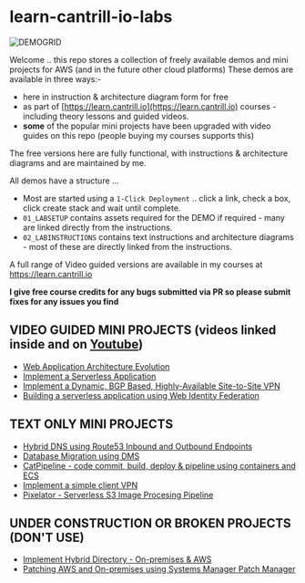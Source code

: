 # learn-cantrill-io-labs

![DEMOGRID](https://github.com/acantril/learn-cantrill-io-labs/raw/master/demogrid.png)

Welcome .. this repo stores a collection of freely available demos and mini projects for AWS (and in the future other cloud platforms)
These demos are available in three ways:-

- here in instruction & architecture diagram form for free
- as part of [https://learn.cantrill.io](https://learn.cantrill.io) courses - including theory lessons and guided videos.
- **some** of the popular mini projects have been upgraded with video guides on this repo (people buying my courses supports this)

The free versions here are fully functional, with instructions & architecture diagrams and are maintained by me.

All demos have a structure ...
-  Most are started using a `1-Click Deployment` .. click a link, check a box, click create stack and wait until complete.
- `01_LABSETUP` contains assets required for the DEMO if required - many are linked directly from the instructions.
- `02_LABINSTRUCTIONS` contains text instructions and architecture diagrams - most of these are directly linked from the instructions.

A full range of Video guided versions are available in my courses at https://learn.cantrill.io

**I give free course credits for any bugs submitted via PR so please submit fixes for any issues you find**

## VIDEO GUIDED MINI PROJECTS (videos linked inside and on [Youtube](https://youtube.com/c/learncantrill))

- [Web Application Architecture Evolution](https://github.com/acantril/learn-cantrill-io-labs/tree/master/aws-elastic-wordpress-evolution)
- [Implement a Serverless Application](https://github.com/acantril/learn-cantrill-io-labs/tree/master/aws-serverless-pet-cuddle-o-tron)
- [Implement a Dynamic, BGP Based, Highly-Available Site-to-Site VPN](https://github.com/acantril/learn-cantrill-io-labs/tree/master/aws-hybrid-bgpvpn)
- [Building a serverless application using Web Identity Federation](https://github.com/acantril/learn-cantrill-io-labs/tree/master/aws-cognito-web-identity-federation)

## TEXT ONLY MINI PROJECTS

- [Hybrid DNS using Route53 Inbound and Outbound Endpoints](https://github.com/acantril/learn-cantrill-io-labs/tree/master/aws-hybrid-dns)
- [Database Migration using DMS](https://github.com/acantril/learn-cantrill-io-labs/tree/master/aws-dms-database-migration)
- [CatPipeline - code commit, build, deploy & pipeline using containers and ECS](https://github.com/acantril/learn-cantrill-io-labs/tree/master/aws-codepipeline-catpipeline)
- [Implement a simple client VPN](https://github.com/acantril/learn-cantrill-io-labs/tree/master/aws-client-vpn)
- [Pixelator - Serverless S3 Image Procesing Pipeline](https://github.com/acantril/learn-cantrill-io-labs/tree/master/00-aws-simple-demos/aws-lambda-s3-events)

## UNDER CONSTRUCTION OR BROKEN PROJECTS (DON'T USE)

- [Implement Hybrid Directory - On-premises & AWS](https://github.com/acantril/learn-cantrill-io-labs/tree/master/aws-hybrid-activedirectory)
- [Patching AWS and On-premises using Systems Manager Patch Manager](https://github.com/acantril/learn-cantrill-io-labs/tree/master/aws-patch-manager)
